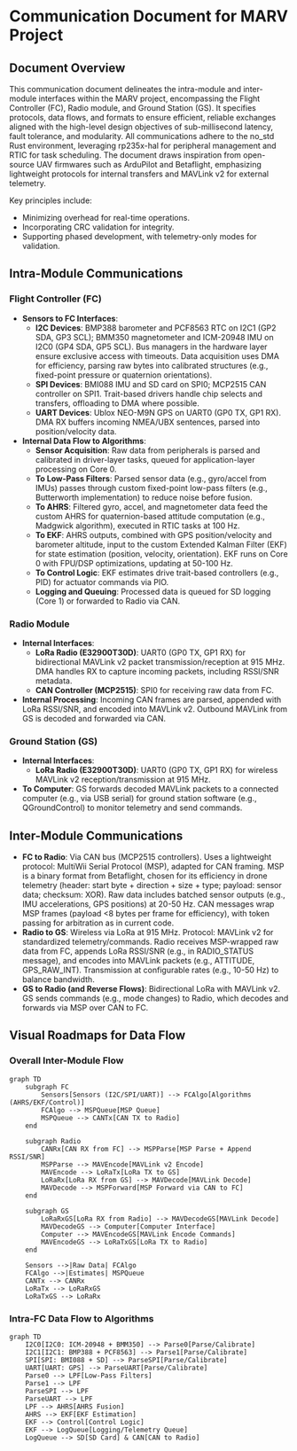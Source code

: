 # Communication Document for MARV Project

## Document Overview

This communication document delineates the intra-module and inter-module interfaces within the MARV project, encompassing the Flight Controller (FC), Radio module, and Ground Station (GS). It specifies protocols, data flows, and formats to ensure efficient, reliable exchanges aligned with the high-level design objectives of sub-millisecond latency, fault tolerance, and modularity. All communications adhere to the no_std Rust environment, leveraging rp235x-hal for peripheral management and RTIC for task scheduling. The document draws inspiration from open-source UAV firmwares such as ArduPilot and Betaflight, emphasizing lightweight protocols for internal transfers and MAVLink v2 for external telemetry.

Key principles include:
- Minimizing overhead for real-time operations.
- Incorporating CRC validation for integrity.
- Supporting phased development, with telemetry-only modes for validation.

## Intra-Module Communications

### Flight Controller (FC)
- **Sensors to FC Interfaces**:
  - **I2C Devices**: BMP388 barometer and PCF8563 RTC on I2C1 (GP2 SDA, GP3 SCL); BMM350 magnetometer and ICM-20948 IMU on I2C0 (GP4 SDA, GP5 SCL). Bus managers in the hardware layer ensure exclusive access with timeouts. Data acquisition uses DMA for efficiency, parsing raw bytes into calibrated structures (e.g., fixed-point pressure or quaternion orientations).
  - **SPI Devices**: BMI088 IMU and SD card on SPI0; MCP2515 CAN controller on SPI1. Trait-based drivers handle chip selects and transfers, offloading to DMA where possible.
  - **UART Devices**: Ublox NEO-M9N GPS on UART0 (GP0 TX, GP1 RX). DMA RX buffers incoming NMEA/UBX sentences, parsed into position/velocity data.
- **Internal Data Flow to Algorithms**:
  - **Sensor Acquisition**: Raw data from peripherals is parsed and calibrated in driver-layer tasks, queued for application-layer processing on Core 0.
  - **To Low-Pass Filters**: Parsed sensor data (e.g., gyro/accel from IMUs) passes through custom fixed-point low-pass filters (e.g., Butterworth implementation) to reduce noise before fusion.
  - **To AHRS**: Filtered gyro, accel, and magnetometer data feed the custom AHRS for quaternion-based attitude computation (e.g., Madgwick algorithm), executed in RTIC tasks at 100 Hz.
  - **To EKF**: AHRS outputs, combined with GPS position/velocity and barometer altitude, input to the custom Extended Kalman Filter (EKF) for state estimation (position, velocity, orientation). EKF runs on Core 0 with FPU/DSP optimizations, updating at 50-100 Hz.
  - **To Control Logic**: EKF estimates drive trait-based controllers (e.g., PID) for actuator commands via PIO.
  - **Logging and Queuing**: Processed data is queued for SD logging (Core 1) or forwarded to Radio via CAN.

### Radio Module
- **Internal Interfaces**:
  - **LoRa Radio (E32900T30D)**: UART0 (GP0 TX, GP1 RX) for bidirectional MAVLink v2 packet transmission/reception at 915 MHz. DMA handles RX to capture incoming packets, including RSSI/SNR metadata.
  - **CAN Controller (MCP2515)**: SPI0 for receiving raw data from FC.
- **Internal Processing**: Incoming CAN frames are parsed, appended with LoRa RSSI/SNR, and encoded into MAVLink v2. Outbound MAVLink from GS is decoded and forwarded via CAN.

### Ground Station (GS)
- **Internal Interfaces**:
  - **LoRa Radio (E32900T30D)**: UART0 (GP0 TX, GP1 RX) for wireless MAVLink v2 reception/transmission at 915 MHz.
- **To Computer**: GS forwards decoded MAVLink packets to a connected computer (e.g., via USB serial) for ground station software (e.g., QGroundControl) to monitor telemetry and send commands.

## Inter-Module Communications

- **FC to Radio**: Via CAN bus (MCP2515 controllers). Uses a lightweight protocol: MultiWii Serial Protocol (MSP), adapted for CAN framing. MSP is a binary format from Betaflight, chosen for its efficiency in drone telemetry (header: start byte + direction + size + type; payload: sensor data; checksum: XOR). Raw data includes batched sensor outputs (e.g., IMU accelerations, GPS positions) at 20-50 Hz. CAN messages wrap MSP frames (payload <8 bytes per frame for efficiency), with token passing for arbitration as in current code.
- **Radio to GS**: Wireless via LoRa at 915 MHz. Protocol: MAVLink v2 for standardized telemetry/commands. Radio receives MSP-wrapped raw data from FC, appends LoRa RSSI/SNR (e.g., in RADIO_STATUS message), and encodes into MAVLink packets (e.g., ATTITUDE, GPS_RAW_INT). Transmission at configurable rates (e.g., 10-50 Hz) to balance bandwidth.
- **GS to Radio (and Reverse Flows)**: Bidirectional LoRa with MAVLink v2. GS sends commands (e.g., mode changes) to Radio, which decodes and forwards via MSP over CAN to FC.

## Visual Roadmaps for Data Flow

### Overall Inter-Module Flow
```mermaid
graph TD
    subgraph FC
        Sensors[Sensors (I2C/SPI/UART)] --> FCAlgo[Algorithms (AHRS/EKF/Control)]
        FCAlgo --> MSPQueue[MSP Queue]
        MSPQueue --> CANTx[CAN TX to Radio]
    end

    subgraph Radio
        CANRx[CAN RX from FC] --> MSPParse[MSP Parse + Append RSSI/SNR]
        MSPParse --> MAVEncode[MAVLink v2 Encode]
        MAVEncode --> LoRaTx[LoRa TX to GS]
        LoRaRx[LoRa RX from GS] --> MAVDecode[MAVLink Decode]
        MAVDecode --> MSPForward[MSP Forward via CAN to FC]
    end

    subgraph GS
        LoRaRxGS[LoRa RX from Radio] --> MAVDecodeGS[MAVLink Decode]
        MAVDecodeGS --> Computer[Computer Interface]
        Computer --> MAVEncodeGS[MAVLink Encode Commands]
        MAVEncodeGS --> LoRaTxGS[LoRa TX to Radio]
    end

    Sensors -->|Raw Data| FCAlgo
    FCAlgo -->|Estimates| MSPQueue
    CANTx --> CANRx
    LoRaTx --> LoRaRxGS
    LoRaTxGS --> LoRaRx
```

### Intra-FC Data Flow to Algorithms
```mermaid
graph TD
    I2C0[I2C0: ICM-20948 + BMM350] --> Parse0[Parse/Calibrate]
    I2C1[I2C1: BMP388 + PCF8563] --> Parse1[Parse/Calibrate]
    SPI[SPI: BMI088 + SD] --> ParseSPI[Parse/Calibrate]
    UART[UART: GPS] --> ParseUART[Parse/Calibrate]
    Parse0 --> LPF[Low-Pass Filters]
    Parse1 --> LPF
    ParseSPI --> LPF
    ParseUART --> LPF
    LPF --> AHRS[AHRS Fusion]
    AHRS --> EKF[EKF Estimation]
    EKF --> Control[Control Logic]
    EKF --> LogQueue[Logging/Telemetry Queue]
    LogQueue --> SD[SD Card] & CAN[CAN to Radio]
```